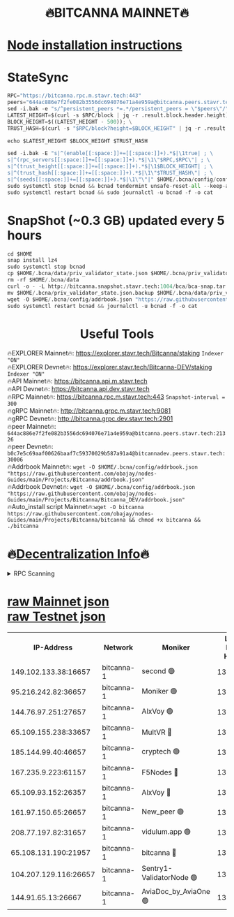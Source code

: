 <h1 align="center"> 🔥BITCANNA MAINNET🔥</h1>


[Node installation instructions](https://github.com/obajay/nodes-Guides/tree/main/Projects/Bitcanna)
=

# StateSync
```python
RPC="https://bitcanna.rpc.m.stavr.tech:443"
peers="644ac886e7f2fe082b3556dc694076e71a4e959a@bitcanna.peers.stavr.tech:21326"
sed -i.bak -e "s/^persistent_peers *=.*/persistent_peers = \"$peers\"/" $HOME/.bcna/config/config.toml
LATEST_HEIGHT=$(curl -s $RPC/block | jq -r .result.block.header.height); \
BLOCK_HEIGHT=$((LATEST_HEIGHT - 500)); \
TRUST_HASH=$(curl -s "$RPC/block?height=$BLOCK_HEIGHT" | jq -r .result.block_id.hash)

echo $LATEST_HEIGHT $BLOCK_HEIGHT $TRUST_HASH

sed -i.bak -E "s|^(enable[[:space:]]+=[[:space:]]+).*$|\1true| ; \
s|^(rpc_servers[[:space:]]+=[[:space:]]+).*$|\1\"$RPC,$RPC\"| ; \
s|^(trust_height[[:space:]]+=[[:space:]]+).*$|\1$BLOCK_HEIGHT| ; \
s|^(trust_hash[[:space:]]+=[[:space:]]+).*$|\1\"$TRUST_HASH\"| ; \
s|^(seeds[[:space:]]+=[[:space:]]+).*$|\1\"\"|" $HOME/.bcna/config/config.toml
sudo systemctl stop bcnad && bcnad tendermint unsafe-reset-all --keep-addr-book
sudo systemctl restart bcnad && sudo journalctl -u bcnad -f -o cat
```
# SnapShot (~0.3 GB) updated every 5 hours
```python
cd $HOME
snap install lz4
sudo systemctl stop bcnad
cp $HOME/.bcna/data/priv_validator_state.json $HOME/.bcna/priv_validator_state.json.backup
rm -rf $HOME/.bcna/data
curl -o - -L http://bitcanna.snapshot.stavr.tech:1004/bca/bca-snap.tar.lz4 | lz4 -c -d - | tar -x -C $HOME/.bcna --strip-components 2
mv $HOME/.bcna/priv_validator_state.json.backup $HOME/.bcna/data/priv_validator_state.json
wget -O $HOME/.bcna/config/addrbook.json "https://raw.githubusercontent.com/obajay/nodes-Guides/main/Projects/Bitcanna/addrbook.json"
sudo systemctl restart bcnad && journalctl -u bcnad -f -o cat
```

 <h1 align="center"> Useful Tools</h1>

🔥EXPLORER Mainnet🔥:    https://explorer.stavr.tech/Bitcanna/staking          `Indexer "ON"` \
🔥EXPLORER Devnet🔥:     https://explorer.stavr.tech/Bitcanna-DEV/staking     `Indexer "ON"` \
🔥API Mainnet🔥:         https://bitcanna.api.m.stavr.tech \
🔥API Devnet🔥:          https://bitcanna.api.dev.stavr.tech \
🔥RPC Mainnet🔥:         https://bitcanna.rpc.m.stavr.tech:443         `Snapshot-interval = 300` \
🔥gRPC Mainnet🔥:        http://bitcanna.grpc.m.stavr.tech:9081 \
🔥gRPC Devnet🔥:         http://bitcanna.grpc.dev.stavr.tech:2901 \
🔥peer Mainnet🔥:        `644ac886e7f2fe082b3556dc694076e71a4e959a@bitcanna.peers.stavr.tech:21326` \
🔥peer Devnet🔥:         `b0c7e5c69aaf00626baaf7c59370029b587a91a4@bitcannadev.peers.stavr.tech:30006` \
🔥Addrbook Mainnet🔥:    ```wget -O $HOME/.bcna/config/addrbook.json "https://raw.githubusercontent.com/obajay/nodes-Guides/main/Projects/Bitcanna/addrbook.json"``` \
🔥Addrbook Devnet🔥:    ```wget -O $HOME/.bcna/config/addrbook.json "https://raw.githubusercontent.com/obajay/nodes-Guides/main/Projects/Bitcanna/Bitcanna_DEV/addrbook.json"``` \
🔥Auto_install script Mainnet🔥:```wget -O bitcanna https://raw.githubusercontent.com/obajay/nodes-Guides/main/Projects/Bitcanna/bitcanna && chmod +x bitcanna && ./bitcanna```

🔥[Decentralization Info](https://github.com/obajay/StateSync-snapshots/tree/main/Projects/Bitcanna/Decentralization)🔥
=

<details>
<summary>RPC Scanning</summary>

<h2 align="center"> We scan nodes in real time every 4 hours. And we provide the final result of RPC endpoints.
We cannot influence the operation of these nodes in any way. </h2>


```python
If Voting Power is higher than 0 --> then the Node is a validator of the network and may be subject to attack and be a potential threat to the chain.
```
```python
We marked such validators with a red symbol
```

</details>

[raw Mainnet json](https://rpc-check.bcam.stavr.tech/bcam/rpc-bcam-result.json) \
[raw Testnet json](https://github.com/obajay/StateSync-snapshots/tree/main/Projects/Bitcanna/Rpc-Check-Testnet)
=



<table><tr><th>IP-Address</th><th>Network</th><th>Moniker</th><th>Latest Block Height</th><th>Earliest Block Height</th><th>Catching Up</th><th>Tx Index</th><th>Voting Power</th><th>Scan Time</th></tr><tr><td>149.102.133.38:16657</td><td>bitcanna-1</td><td>second 🟢</td><td>13177384</td><td>1</td><td>False</td><td>on</td><td>0</td><td>2024-03-26T02:36:09.427493167UTC</td></tr><tr><td>95.216.242.82:36657</td><td>bitcanna-1</td><td>Moniker 🟢</td><td>13177373</td><td>5776907</td><td>False</td><td>on</td><td>0</td><td>2024-03-26T02:35:04.929413918UTC</td></tr><tr><td>144.76.97.251:27657</td><td>bitcanna-1</td><td>AlxVoy 🟢</td><td>13177382</td><td>8805201</td><td>False</td><td>on</td><td>0</td><td>2024-03-26T02:35:58.855980709UTC</td></tr><tr><td>65.109.155.238:33657</td><td>bitcanna-1</td><td>MultVR 🔴</td><td>13177378</td><td>9933415</td><td>False</td><td>on</td><td>352936</td><td>2024-03-26T02:35:39.140969122UTC</td></tr><tr><td>185.144.99.40:46657</td><td>bitcanna-1</td><td>cryptech 🟢</td><td>13177372</td><td>11528001</td><td>False</td><td>on</td><td>0</td><td>2024-03-26T02:35:00.554401108UTC</td></tr><tr><td>167.235.9.223:61157</td><td>bitcanna-1</td><td>F5Nodes 🔴</td><td>13177379</td><td>12084001</td><td>False</td><td>on</td><td>573</td><td>2024-03-26T02:35:41.381859331UTC</td></tr><tr><td>65.109.93.152:26357</td><td>bitcanna-1</td><td>AlxVoy 🔴</td><td>13177384</td><td>12109301</td><td>False</td><td>on</td><td>1391954</td><td>2024-03-26T02:36:09.974420014UTC</td></tr><tr><td>161.97.150.65:26657</td><td>bitcanna-1</td><td>New_peer 🟢</td><td>13177377</td><td>12254001</td><td>False</td><td>on</td><td>0</td><td>2024-03-26T02:35:31.861661647UTC</td></tr><tr><td>208.77.197.82:31657</td><td>bitcanna-1</td><td>vidulum.app 🟢</td><td>13177378</td><td>12386934</td><td>False</td><td>on</td><td>0</td><td>2024-03-26T02:35:34.662011126UTC</td></tr><tr><td>65.108.131.190:21957</td><td>bitcanna-1</td><td>bitcanna 🔴</td><td>13177380</td><td>13077380</td><td>False</td><td>on</td><td>420223</td><td>2024-03-26T02:35:45.773865963UTC</td></tr><tr><td>104.207.129.116:26657</td><td>bitcanna-1</td><td>Sentry1-ValidatorNode 🟢</td><td>13177384</td><td>13128001</td><td>False</td><td>on</td><td>0</td><td>2024-03-26T02:36:10.559888370UTC</td></tr><tr><td>144.91.65.13:26667</td><td>bitcanna-1</td><td>AviaDoc_by_AviaOne 🟢</td><td>13177381</td><td>13175101</td><td>False</td><td>on</td><td>0</td><td>2024-03-26T02:35:54.270886747UTC</td></tr></table>
